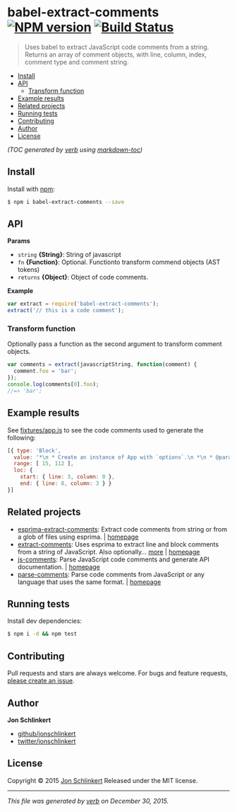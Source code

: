 # babel-extract-comments [![NPM version](https://img.shields.io/npm/v/babel-extract-comments.svg)](https://www.npmjs.com/package/babel-extract-comments) [![Build Status](https://img.shields.io/travis/jonschlinkert/babel-extract-comments.svg)](https://travis-ci.org/jonschlinkert/babel-extract-comments)

> Uses babel to extract JavaScript code comments from a string. Returns an array of comment objects, with line, column, index, comment type and comment string.

- [Install](#install)
- [API](#api)
  * [Transform function](#transform-function)
- [Example results](#example-results)
- [Related projects](#related-projects)
- [Running tests](#running-tests)
- [Contributing](#contributing)
- [Author](#author)
- [License](#license)

_(TOC generated by [verb](https://github.com/verbose/verb) using [markdown-toc](https://github.com/jonschlinkert/markdown-toc))_

## Install

Install with [npm](https://www.npmjs.com/):

```sh
$ npm i babel-extract-comments --save
```

## API

**Params**

* `string` **{String}**: String of javascript
* `fn` **{Function}**: Optional. Functionto transform commend objects (AST tokens)
* `returns` **{Object}**: Object of code comments.

**Example**

```js
var extract = require('babel-extract-comments');
extract('// this is a code comment');
```

### Transform function

Optionally pass a function as the second argument to transform comment objects.

```js
var comments = extract(javascriptString, function(comment) {
  comment.foo = 'bar';
});
console.log(comments[0].foo);
//=> 'bar';
```

## Example results

See [fixtures/app.js](./fixtures/app.js) to see the code comments used to generate the following:

```js
[{ type: 'Block',
  value: '*\n * Create an instance of App with `options`.\n *\n * @param {Object} options\n * @api public\n ',
  range: [ 15, 112 ],
  loc: { 
    start: { line: 3, column: 0 }, 
    end: { line: 8, column: 3 } } 
}]
```

## Related projects

* [esprima-extract-comments](https://www.npmjs.com/package/esprima-extract-comments): Extract code comments from string or from a glob of files using esprima. | [homepage](https://github.com/jonschlinkert/esprima-extract-comments)
* [extract-comments](https://www.npmjs.com/package/extract-comments): Uses esprima to extract line and block comments from a string of JavaScript. Also optionally… [more](https://www.npmjs.com/package/extract-comments) | [homepage](https://github.com/jonschlinkert/extract-comments)
* [js-comments](https://www.npmjs.com/package/js-comments): Parse JavaScript code comments and generate API documentation. | [homepage](https://github.com/jonschlinkert/js-comments)
* [parse-comments](https://www.npmjs.com/package/parse-comments): Parse code comments from JavaScript or any language that uses the same format. | [homepage](https://github.com/jonschlinkert/parse-comments)

## Running tests

Install dev dependencies:

```sh
$ npm i -d && npm test
```

## Contributing

Pull requests and stars are always welcome. For bugs and feature requests, [please create an issue](https://github.com/jonschlinkert/babel-extract-comments/issues/new).

## Author

**Jon Schlinkert**

* [github/jonschlinkert](https://github.com/jonschlinkert)
* [twitter/jonschlinkert](http://twitter.com/jonschlinkert)

## License

Copyright © 2015 [Jon Schlinkert](https://github.com/jonschlinkert)
Released under the MIT license.

***

_This file was generated by [verb](https://github.com/verbose/verb) on December 30, 2015._